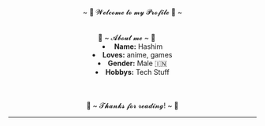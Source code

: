 <body> 
   <center> 
 <h1 align="center">~ 💖 𝓦𝓮𝓵𝓬𝓸𝓶𝓮 𝓽𝓸 𝓶𝔂 𝓟𝓻𝓸𝓯𝓲𝓵𝓮 💖 ~</h1> 
 <br> 
 <div align="center"> 
 <!-- <a href="https://discord.com/users/202740603790819328" > --> 
   <a href="https://laby.net/@liebesschwur" > 
    <img src="https://lanyard.cnrad.dev/api/202740603790819328?idleMessage=Cause,%20baby,%20tonight%20we're%20beautiful%20now&animated=true&theme=dark&borderRadius=20&hideBadges=true&hideDiscrim=true&bg=212121"  /> 
   </a> 
 </div> 
  <br> 
     <div align="center"> 
 <!-- <img src="https://i.imgur.com/jx17oHT.gif"> --> 
       </div> 
 <div> 
 <h2 align="center"> 🦊 ~ 𝓐𝓫𝓸𝓾𝓽 𝓶𝓮 ~ 🦊 </h2> 
   <div align="center"> 
 <img src="https://64.media.tumblr.com/e1f1c97123ae217eb731500e502e0083/tumblr_n9dxcikmIU1qc9zfzo7_r1_250.gif" align="right"> 
   </div> 
 <li> 
  <b>Name:</b> <a href='https://laby.net/@liebesschwur' target=_blank>Hashim</a></li> 
 </li> 
 <li>
 <b>Loves:</b> anime, games 
 </li> 
 <li> 
 <b>Gender:</b> Male 🇮🇳
 </li> 
 <li> 
 <b>Hobbys:</b> Tech Stuff
 </li> 
 <br><br><br> 
 
<div> 
 <h2 align="center">💖 ~ 𝓣𝓱𝓪𝓷𝓴𝓼 𝓯𝓸𝓻 𝓻𝓮𝓪𝓭𝓲𝓷𝓰! ~ 💖</h2> 
 <div align="center"> 
 <img src="https://thumbs.gfycat.com/ElderlyNiceIsopod-size_restricted.gif"> 
 </div> 
 <hr> 
 </div> 
 </div> 
     </center> 
 </body>
